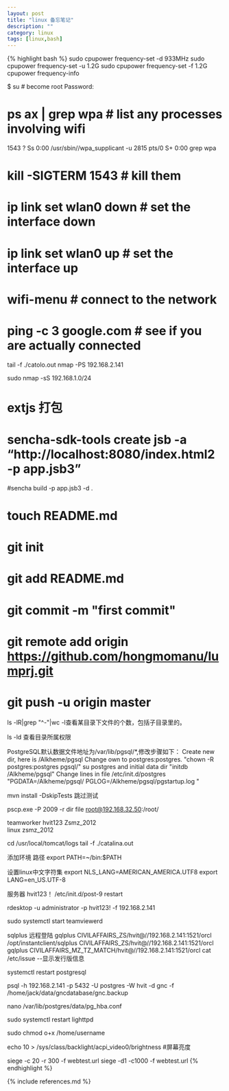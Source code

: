 ```yaml
---
layout: post
title: "linux 备忘笔记"
description: ""
category: linux 
tags: [linux,bash]
---
```

{% highlight bash %}
sudo cpupower frequency-set -d 933MHz
sudo cpupower frequency-set -u 1.2G
sudo cpupower frequency-set -f 1.2G
cpupower frequency-info

$ su # become root
Password:
# ps ax | grep wpa # list any processes involving wifi 
 1543 ?        Ss     0:00 /usr/sbin//wpa_supplicant -u
 2815 pts/0    S+     0:00 grep wpa
# kill -SIGTERM 1543 # kill them
# ip link set wlan0 down # set the interface down
# ip link set wlan0 up # set the interface up
# wifi-menu # connect to the network
# ping -c 3 google.com # see if you are actually connected

tail -f ./catolo.out
nmap -PS 192.168.2.141

sudo nmap -sS 192.168.1.0/24


       
# extjs 打包
# sencha-sdk-tools create jsb -a “http://localhost:8080/index.html2 -p app.jsb3”
#sencha build -p app.jsb3 -d .


# touch README.md
# git init
# git add README.md
# git commit -m "first commit"
# git remote add origin https://github.com/hongmomanu/lumprj.git
# git push -u origin master



ls -lR|grep "^-"|wc -l查看某目录下文件的个数，包括子目录里的。

ls -ld  查看目录所属权限


PostgreSQL默认数据文件地址为/var/lib/pgsql/*,修改步骤如下：
Create new dir, here is /Alkheme/pgsql
Change own to postgres:postgres. "chown -R postgres:postgres pgsql/"
su postgres and initial data dir "initdb /Alkheme/pgsql"
Change lines in file /etc/init.d/postgres 
"PGDATA=/Alkheme/pgsql/
PGLOG=/Alkheme/pgsql/pgstartup.log
"

mvn install -DskipTests 跳过测试

pscp.exe -P 2009 -r dir file root@192.168.32.50:/root/

teamworker hvit123   Zsmz_2012  
linux zsmz_2012

cd /usr/local/tomcat/logs 
tail -f ./catalina.out

添加环境 路径
export PATH=~/bin:$PATH  

设置linux中文字符集
export NLS_LANG=AMERICAN_AMERICA.UTF8
export LANG=en_US.UTF-8


服务器 hvit123！
/etc/init.d/post-9  restart

rdesktop -u administrator -p hvit123! -f 192.168.2.141

sudo systemctl start teamviewerd

sqlplus 远程登陆
gqlplus CIVILAFFAIRS_ZS/hvit@//192.168.2.141:1521/orcl
/opt/instantclient/sqlplus CIVILAFFAIRS_ZS/hvit@//192.168.2.141:1521/orcl
gqlplus CIVILAFFAIRS_MZ_TZ_MATCH/hvit@//192.168.2.141:1521/orcl
cat /etc/issue  --显示发行版信息

systemctl restart postgresql

psql -h 192.168.2.141 -p 5432  -U postgres -W hvit -d gnc -f  /home/jack/data/gncdatabase/gnc.backup

nano /var/lib/postgres/data/pg_hba.conf 

sudo systemctl restart lighttpd

sudo chmod o+x /home/username

echo 10 > /sys/class/backlight/acpi_video0/brightness    #屏幕亮度

siege -c 20 -r 300 -f webtest.url 
siege -d1 -c1000 -f webtest.url 
{% endhighlight %}

{% include references.md %}

